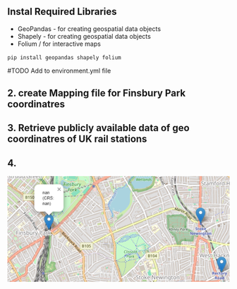 
# 

## Instal Required Libraries
- GeoPandas - for creating geospatial data objects 
- Shapely - for creating geospatial data objects 
- Folium / for interactive maps  

```bash
pip install geopandas shapely folium
```
#TODO
Add to environment.yml file

## 2. create Mapping file for Finsbury Park coordinatres

## 3. Retrieve publicly available data of geo coordinatres of UK rail stations 

## 4. 


![alt text](image.png)